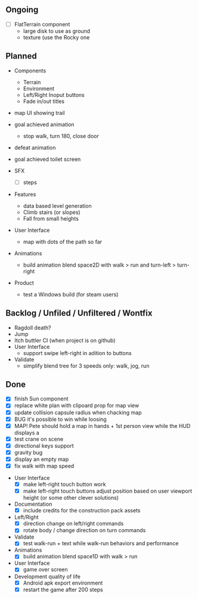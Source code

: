 ## Ongoing

- [ ] FlatTerrain component
    - large disk to use as ground
    - texture (use the Rocky one

## Planned

- Components
    - Terrain
    - Environment
    - Left/Right Inoput buttons
    - Fade in/out titles

- map UI showing trail
- goal achieved animation
    - stop walk, turn 180, close door
- defeat animation
- goal achieved toilet screen
- SFX
    - [ ] steps
- Features
    - data based level generation
    - Climb stairs (or slopes)
    - Fall from small heights
- User Interface
    - map with dots of the path so far
- Animations
  - build animation blend space2D with walk > run and turn-left > turn-right
- Product
    - test a Windows build (for steam users)

## Backlog / Unfiled / Unfiltered / Wontfix
- Ragdoll death?
- Jump
- Itch buttler CI (when project is on github)
- User Interface
    - support swipe left-right in adition to buttons
- Validate
   - simplify blend tree for 3 speeds only: walk, jog, run

## Done
- [x] finish Sun component
- [x] replace white plan with clipoard prop for map view
- [x] update collision capsule radius when chacking map
- [x] BUG it's possible to win while loosing
- [x] MAP! Pete should hold a map in hands + 1st person view while the HUD displays a 
- [x] test crane on scene
- [x] directional keys support
- [x] gravity bug
- [x] display an empty map
- [x] fix walk with map speed
- User Interface
    - [x] make left-right touch button work
    - [x] make left-right touch buttons adjust position based on user viewport height (or some other clever solutions)
- Documentation
    - [x] include credits for the construction pack assets
- Left/Right
    - [x] direction change on left/right commands
    - [x] rotate body / change direction on turn commands
- Validate
   - [x] test walk-run + text while walk-run behaviors and performance
- Animations
    - [x] build animation blend space1D with walk > run
- User Interface
    - [x] game over screen
- Development quality of life    
    - [x] Android apk export environment
    - [x] restart the game after 200 steps
